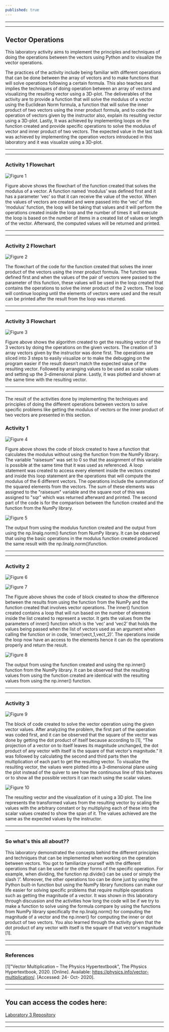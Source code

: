 ```yaml
---
published: true
---
```

---
***

## Vector Operations

This laboratory activity aims to implement the principles and techniques of doing the operations between the vectors using Python and to visualize the vector operations.

The practices of the activity include being familiar with different operations that can be done between the array of vectors and to make functions that will solve operations following a certain formula. This also teaches and implies the techniques of doing operation between an array of vectors and visualizing the resulting vector using a 3D-plot. The deliverables of the activity are to provide a function that will solve the modulus of a vector using the Euclidean Norm formula, a function that will solve the inner product of two vectors using the inner product formula, and to code the operation of vectors given by the instructor also, explain its resulting vector using a 3D-plot. Lastly, It was achieved by implementing loops on the function created and provide specific operations to solve the modulus of vector and inner product of two vectors. The expected value in the last task was achieved by implementing the operation vectors introduced in this laboratory and it was visualize using a 3D-plot.

---
***

### Activity 1 Flowchart

![Figure 1]({{site.baseurl}}/images/LAB4.1.jpg)

Figure above shows the flowchart of the function created that solves the modulus of a vector. A function named ‘modulus’ was defined first and it has a parameter ‘vec’ so that it can receive the value of the vector. When the values of vectors are created and were passed into the ‘vec’ of the ‘modulus’ function, the loop will be taking that values and it will perform the operations created inside the loop and the number of times it will execute the loop is based on the number of items in a created list of values or length of the vector. Afterward, the computed values will be returned and printed.

---
***

### Activity 2 Flowchart

![Figure 2]({{site.baseurl}}/images/LAB4.2.jpg)

The flowchart of the code for the function created that solves the inner product of the vectors using the inner product formula. The function was defined first and when the values of the pair of vectors were passed to the parameter of this function, these values will be used in the loop created that contains the operations to solve the inner product of the 2 vectors. The loop will continue looping until the elements of vectors were used and the result can be printed after the result from the loop was returned.

---
***

### Activity 3 Flowchart

![Figure 3]({{site.baseurl}}/images/LAB4.3.jpg)

Figure above shows the algorithm created to get the resulting vector of the 3 vectors by doing the operations on the given vectors. The creation of 3 array vectors given by the instructor was done first. The operations are sliced into 3 steps to easily visualize or to make the debugging on the program easier if the result doesn’t match the expected value of the resulting vector. Followed by arranging values to be used as scalar values and setting up the 3-dimensional plane. Lastly, it was plotted and shown at the same time with the resulting vector.

---
***

The result of the activities done by implementing the techniques and principles of doing the different operations between vectors to solve specific problems like getting the modulus of vectors or the inner product of two vectors are presented in this section.

### Activity 1

![Figure 4]({{site.baseurl}}/images/LAB4.4.jpg)

Figure above shows the code of block created to have a function that calculates the modulus without using the function from the NumPy library. The variable "raisesum" was set to 0 so that the assignment of this variable is possible at the same time that it was used as referenced. A loop statement was created to access every element inside the vectors created and inside this loop statement are the operations that will compute the modulus of the 6 different vectors. The operations include the summation of the squared elements from the vectors. The sum of these elements was assigned to the "raisesum" variable and the square root of this was assigned to "sqr" which was returned afterward and printed. The second part of the code is for the comparison between the function created and the function from the NumPy library.

![Figure 5]({{site.baseurl}}/images/LAB4.5.jpg)

The output from using the modulus function created and the output from using the np.linalg.norm() function from NumPy library. It can be observed that using the basic operations in the modulus function created produced the same result with the np.linalg.norm()function.

---
***

### Activity 2

![Figure 6]({{site.baseurl}}/images/LAB4.6.jpg)

![Figure 7]({{site.baseurl}}/images/LAB4.7.jpg)

The Figure above shows the code of block created to show the difference between the results from using the function from the NumPy and the function created that involves vector operations. The inner() function created contains a loop that will run based on the number of elements inside the list created to represent a vector. It gets the values from the parameters of inner() function which is the ‘vec’ and ‘vec2’ that holds the values being passed when the list of vectors used as an argument when calling the function or in code, ‘inner(vect_1,vect_2)’. The operations inside the loop now have an access to the elements hence it can do the operations properly and return the result.

![Figure 8]({{site.baseurl}}/images/LAB4.8.jpg)

The output from using the function created and using the np.inner() function from the NumPy library. It can be observed that the resulting values from using the function created are identical with the resulting values from using the np.inner() function.

---
***

### Activity 3

![Figure 9]({{site.baseurl}}/images/LAB4.9.jpg)

The block of code created to solve the vector operation using the given vector values. After analyzing the problem, the first part of the operation was coded first, and it can be observed that the square of the vector was done by getting the dot product of itself because according to [1], “The projection of a vector on to itself leaves its magnitude unchanged, the dot product of any vector with itself is the square of that vector's magnitude.” It was followed by calculating the second and third parts then the multiplication of each part to get the resulting vector. To visualize the resulting vector, the values were plotted into a 3-dimensional plane using the plot instead of the quiver to see how the continuous line of this behaves or to show all the possible vectors it can reach using the scalar values. 

![Figure 10]({{site.baseurl}}/images/LAB4.10.jpg)

The resulting vector and the visualization of it using a 3D plot. The line represents the transformed values from the resulting vector by scaling the values with the arbitrary constant or by multiplying each of these into the scalar values created to show the span of it. The values achieved are the same as the expected values by the instructor.  

---
***

### So what's this all about??

This laboratory demonstrated the concepts behind the different principles and techniques that can be implemented when working on the operation between vectors. You got to familiarize yourself with the different operations that can be used or the other forms of the specific operation. For example, when dividing, the function np.divide() can be used or simply the slash ‘/’. Moreover, the other operations too can be done just by using the Python built-in function but using the NumPy library functions can make our life easier for solving specific problems that require multiple operations such as getting the magnitude of a vector. It was shown in this laboratory through discussion and the activities how long the code will be if we try to make a function to solve using the formula compare by using the functions from NumPy library specifically the np.linalg.norm() for computing the magnitude of a vector and the np.inner() for computing the inner or dot product of two vectors. You also learned through the activity given that the dot product of any vector with itself is the square of that vector's magnitude [1].

---
***

### References

[1]"Vector Multiplication – The Physics Hypertextbook", The Physics Hypertextbook, 2020. [Online]. Available: https://physics.info/vector-multiplication/. [Accessed: 24- Oct- 2020].

---
***

## You can access the codes here:

[Laboratory 3 Repository](https://github.com/RovilSurioJr/Laboratory-3)

---
***
